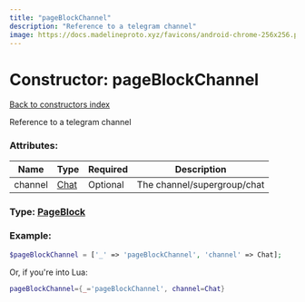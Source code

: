 ```yaml
---
title: "pageBlockChannel"
description: "Reference to a telegram channel"
image: https://docs.madelineproto.xyz/favicons/android-chrome-256x256.png
---
```

# Constructor: pageBlockChannel  
[Back to constructors index](index.md)



Reference to a telegram channel

### Attributes:

| Name     |    Type       | Required | Description |
|----------|---------------|----------|-------------|
|channel|[Chat](../types/Chat.md) | Optional|The channel/supergroup/chat|



### Type: [PageBlock](../types/PageBlock.md)


### Example:

```php
$pageBlockChannel = ['_' => 'pageBlockChannel', 'channel' => Chat];
```  


Or, if you're into Lua:

```lua
pageBlockChannel={_='pageBlockChannel', channel=Chat}

```


